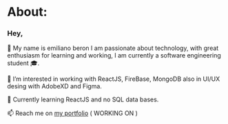 # About:

### Hey,

:small_blue_diamond: My name is emiliano beron I am passionate about technology, with great enthusiasm for learning and working, I am currently a software engineering student :mortar_board:.

:small_blue_diamond: I’m interested in working with ReactJS, FireBase, MongoDB also in UI/UX desing with AdobeXD and Figma.

:small_blue_diamond: Currently learning ReactJS and no SQL data bases.

📫 Reach me on [my portfolio](https://github.com/emilianoberon10/) ( WORKING ON )

<!---
emilianoberon10/emilianoberon10 is a ✨ special ✨ repository because its `README.md` (this file) appears on your GitHub profile.
You can click the Preview link to take a look at your changes.
--->
